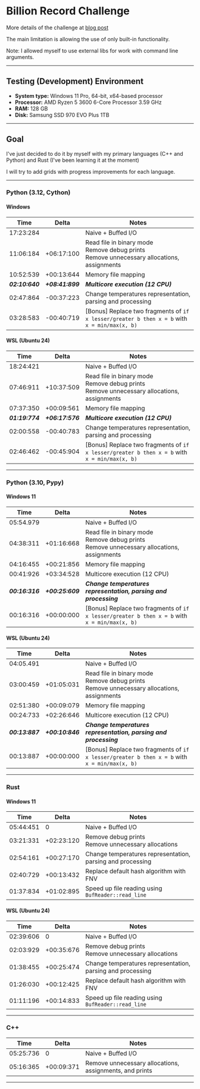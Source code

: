 # Billion Record Challenge

More details of the challenge at [blog post](https://www.morling.dev/blog/one-billion-row-challenge/)

The main limitation is allowing the use of only built-in functionality.

Note: I allowed myself to use external libs for work with command line arguments.

---


## Testing (Development) Environment
- **System type:** Windows 11 Pro, 64-bit, x64-based processor
- **Processor:** AMD Ryzen 5 3600 6-Core Processor 3.59 GHz
- **RAM:** 128 GB
- **Disk:** Samsung SSD 970 EVO Plus 1TB

---


## Goal
I've just decided to do it by myself with my primary languages (C++ and Python) and Rust (I've been learning it at the moment)

I will try to add grids with progress improvements for each language.

---


### Python (3.12, Cython)
#### Windows
| Time            | Delta            | Notes                                                                                            |
|-----------------|------------------|--------------------------------------------------------------------------------------------------|
| 17:23:284       |                  | Naive + Buffed I/O                                                                               |
| 11:06:184       | +06:17:100       | Read file in binary mode<br/>Remove debug prints<br/>Remove unnecessary allocations, assignments |
| 10:52:539       | +00:13:644       | Memory file mapping                                                                              |
| **_02:10:640_** | **_+08:41:899_** | **_Multicore execution (12 CPU)_**                                                               |
| 02:47:864       | -00:37:223       | Change temperatures representation, parsing and processing                                       |
| 03:28:583       | -00:40:719       | [Bonus] Replace two fragments of `if x lesser/greater b then x = b` with `x = min/max(x, b)`     |


#### WSL (Ubuntu 24)
| Time            | Delta            | Notes                                                                                            |
|-----------------|------------------|--------------------------------------------------------------------------------------------------|
| 18:24:421       |                  | Naive + Buffed I/O                                                                               |
| 07:46:911       | +10:37:509       | Read file in binary mode<br/>Remove debug prints<br/>Remove unnecessary allocations, assignments |
| 07:37:350       | +00:09:561       | Memory file mapping                                                                              |
| **_01:19:774_** | **_+06:17:576_** | **_Multicore execution (12 CPU)_**                                                               |
| 02:00:558       | -00:40:783       | Change temperatures representation, parsing and processing                                       |
| 02:46:462       | -00:45:904       | [Bonus] Replace two fragments of `if x lesser/greater b then x = b` with `x = min/max(x, b)`     |

---


### Python (3.10, Pypy)
#### Windows 11
| Time            | Delta            | Notes                                                                                            |
|-----------------|------------------|--------------------------------------------------------------------------------------------------|
| 05:54.979       |                  | Naive + Buffed I/O                                                                               |
| 04:38:311       | +01:16:668       | Read file in binary mode<br/>Remove debug prints<br/>Remove unnecessary allocations, assignments |
| 04:16:455       | +00:21:856       | Memory file mapping                                                                              |
| 00:41:926       | +03:34:528       | Multicore execution (12 CPU)                                                                     |
| **_00:16:316_** | **_+00:25:609_** | **_Change temperatures representation, parsing and processing_**                                 |
| 00:16:316       | +00:00:000       | [Bonus] Replace two fragments of `if x lesser/greater b then x = b` with `x = min/max(x, b)`     |


#### WSL (Ubuntu 24)
| Time            | Delta            | Notes                                                                                            |
|-----------------|------------------|--------------------------------------------------------------------------------------------------|
| 04:05.491       |                  | Naive + Buffed I/O                                                                               |
| 03:00:459       | +01:05:031       | Read file in binary mode<br/>Remove debug prints<br/>Remove unnecessary allocations, assignments |
| 02:51:380       | +00:09:079       | Memory file mapping                                                                              |
| 00:24:733       | +02:26:646       | Multicore execution (12 CPU)                                                                     |
| **_00:13:887_** | **_+00:10:846_** | **_Change temperatures representation, parsing and processing_**                                 |
| 00:13:887       | +00:00:000       | [Bonus] Replace two fragments of `if x lesser/greater b then x = b` with `x = min/max(x, b)`     |

---


### Rust
#### Windows 11
| Time      | Delta      | Notes                                                      |
|-----------|------------|------------------------------------------------------------|
| 05:44:451 | 0          | Naive + Buffed I/O                                         |
| 03:21:331 | +02:23:120 | Remove debug prints<br/>Remove unnecessary allocations     |
| 02:54:161 | +00:27:170 | Change temperatures representation, parsing and processing |
| 02:40:729 | +00:13:432 | Replace default hash algorithm with FNV                    |
| 01:37:834 | +01:02:895 | Speed up file reading using `BufReader::read_line`         |


#### WSL (Ubuntu 24)
| Time      | Delta      | Notes                                                      |
|-----------|------------|------------------------------------------------------------|
| 02:39:606 | 0          | Naive + Buffed I/O                                         |
| 02:03:929 | +00:35:676 | Remove debug prints<br/>Remove unnecessary allocations     |
| 01:38:455 | +00:25:474 | Change temperatures representation, parsing and processing |
| 01:26:030 | +00:12:425 | Replace default hash algorithm with FNV                    |
| 01:11:196 | +00:14:833 | Speed up file reading using `BufReader::read_line`         |

---


### C++
| Time      | Delta      | Notes                                                   |
|-----------|------------|---------------------------------------------------------|
| 05:25:736 | 0          | Naive + Buffed I/O                                      |
| 05:16:365 | +00:09:371 | Remove unnecessary allocations, assignments, and prints |

---
